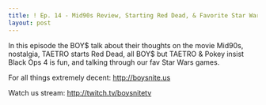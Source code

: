 ```yaml
---
title: ! Ep. 14 - Mid90s Review, Starting Red Dead, & Favorite Star Wars Game
layout: post
---
```

In this episode the BOY$ talk about their thoughts on the movie Mid90s, nostalgia, TAETRO starts Red Dead, all BOY$ but TAETRO & Pokey insist Black Ops 4 is fun, and talking through our fav Star Wars games. 

For all things extremely decent:
http://boysnite.us

Watch us stream:
http://twitch.tv/boysnitetv
